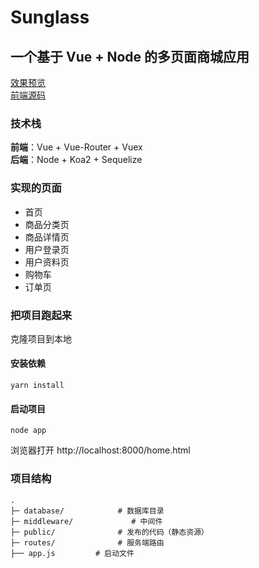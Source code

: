 # Sunglass

## 一个基于 Vue + Node 的多页面商城应用

[效果预览](http://www.denglin.xyz:8000/home.html)  
[前端源码](https://github.com/BlameDeng/sun-client-demo)

### 技术栈

**前端**：Vue + Vue-Router + Vuex  
**后端**：Node + Koa2 + Sequelize

### 实现的页面

- 首页
- 商品分类页
- 商品详情页
- 用户登录页
- 用户资料页
- 购物车
- 订单页

### 把项目跑起来

克隆项目到本地

#### 安装依赖

```
yarn install
```

#### 启动项目

```
node app
```

浏览器打开 http://localhost:8000/home.html

### 项目结构

```
.
├─ database/            # 数据库目录
├─ middleware/             # 中间件
├─ public/              # 发布的代码（静态资源）
├─ routes/              # 服务端路由
├── app.js         # 启动文件
```
